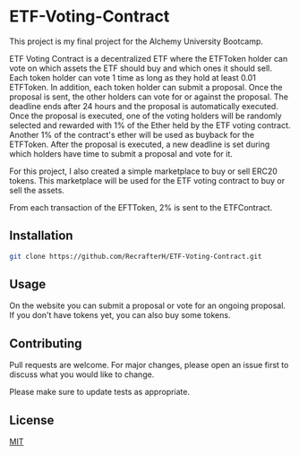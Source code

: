 # ETF-Voting-Contract

This project is my final project for the Alchemy University Bootcamp.


ETF Voting Contract is a decentralized ETF where the ETFToken holder can vote on which assets the ETF should buy and which ones it should sell. Each token holder can vote 1 time as long as they hold at least 0.01 ETFToken. In addition, each token holder can submit a proposal. Once the proposal is sent, the other holders can vote for or against the proposal. The deadline ends after 24 hours and the proposal is automatically executed. Once the proposal is executed, one of the voting holders will be randomly selected and rewarded with 1% of the Ether held by the ETF voting contract. Another 1% of the contract's ether will be used as buyback for the ETFToken. After the proposal is executed, a new deadline is set during which holders have time to submit a proposal and vote for it.

For this project, I also created a simple marketplace to buy or sell ERC20 tokens. This marketplace will be used for the ETF voting contract to buy or sell the assets.

From each transaction of the EFTToken, 2% is sent to the ETFContract.

## Installation

```bash
git clone https://github.com/RecrafterH/ETF-Voting-Contract.git
```

## Usage

On the website you can submit a proposal or vote for an ongoing proposal. If you don't have tokens yet, you can also buy some tokens.

## Contributing

Pull requests are welcome. For major changes, please open an issue first
to discuss what you would like to change.

Please make sure to update tests as appropriate.

## License

[MIT](https://choosealicense.com/licenses/mit/)
